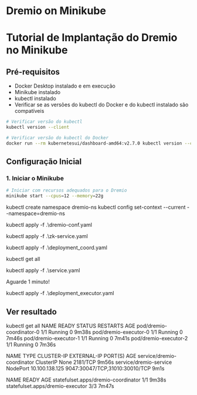 ﻿# Dremio on Minikube

# Tutorial de Implantação do Dremio no Minikube

## Pré-requisitos
- Docker Desktop instalado e em execução
- Minikube instalado
- kubectl instalado
- Verificar se as versões do kubectl do Docker e do kubectl instalado são compatíveis
```bash
# Verificar versão do kubectl
kubectl version --client

# Verificar versão do kubectl do Docker
docker run --rm kubernetesui/dashboard-amd64:v2.7.0 kubectl version --client
```

## Configuração Inicial

### 1. Iniciar o Minikube
```bash
# Iniciar com recursos adequados para o Dremio
minikube start --cpus=12 --memory=22g
```
  kubectl create namespace dremio-ns
  kubectl config set-context --current --namespace=dremio-ns
  
  
  kubectl apply -f .\dremio-conf.yaml
  
  kubectl apply -f .\zk-service.yaml
  
  kubectl apply -f .\deployment_coord.yaml
  
  kubectl get all
  
  kubectl apply -f .\service.yaml
  
  Aguarde 1 minuto!
  
  kubectl apply -f .\deployment_executor.yaml
  
## Ver resultado  
  kubectl get all
NAME                       READY   STATUS    RESTARTS   AGE
pod/dremio-coordinator-0   1/1     Running   0          9m38s
pod/dremio-executor-0      1/1     Running   0          7m46s
pod/dremio-executor-1      1/1     Running   0          7m41s
pod/dremio-executor-2      1/1     Running   0          7m36s

NAME                         TYPE        CLUSTER-IP       EXTERNAL-IP   PORT(S)                          AGE
service/dremio-coordinator   ClusterIP   None             <none>        2181/TCP                         9m56s
service/dremio-service       NodePort    10.100.138.125   <none>        9047:30047/TCP,31010:30010/TCP   9m1s

NAME                                  READY   AGE
statefulset.apps/dremio-coordinator   1/1     9m38s
statefulset.apps/dremio-executor      3/3     7m47s

